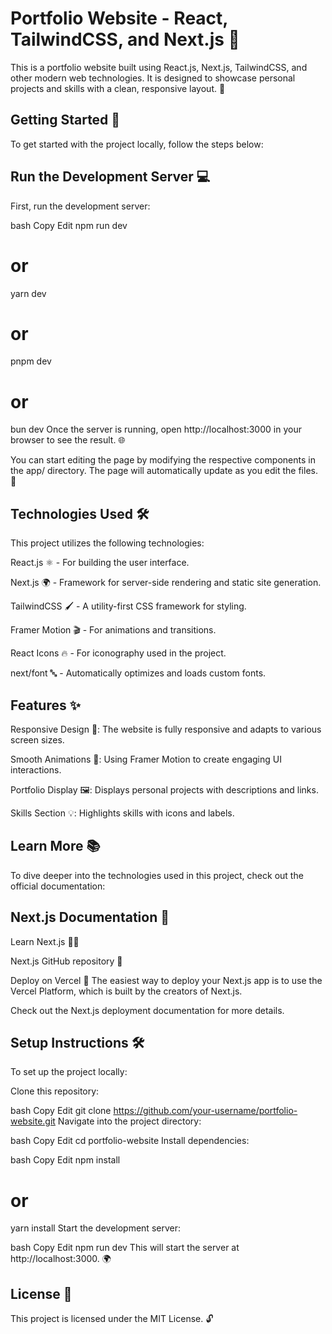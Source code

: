 # Portfolio Website - React, TailwindCSS, and Next.js 🚀
This is a portfolio website built using React.js, Next.js, TailwindCSS, and other modern web technologies. It is designed to showcase personal projects and skills with a clean, responsive layout. 🎨

## Getting Started 🏁
To get started with the project locally, follow the steps below:

## Run the Development Server 💻
First, run the development server:

bash
Copy
Edit
npm run dev
# or
yarn dev
# or
pnpm dev
# or
bun dev
Once the server is running, open http://localhost:3000 in your browser to see the result. 🌐

You can start editing the page by modifying the respective components in the app/ directory. The page will automatically update as you edit the files. 🔄

## Technologies Used 🛠️
This project utilizes the following technologies:

React.js ⚛️ - For building the user interface.

Next.js 🌍 - Framework for server-side rendering and static site generation.

TailwindCSS 🖌️ - A utility-first CSS framework for styling.

Framer Motion 🎬 - For animations and transitions.

React Icons 🔥 - For iconography used in the project.

next/font 🔤 - Automatically optimizes and loads custom fonts.

## Features ✨
Responsive Design 📱: The website is fully responsive and adapts to various screen sizes.

Smooth Animations 🎥: Using Framer Motion to create engaging UI interactions.

Portfolio Display 🖼️: Displays personal projects with descriptions and links.

Skills Section 💡: Highlights skills with icons and labels.

## Learn More 📚
To dive deeper into the technologies used in this project, check out the official documentation:

## Next.js Documentation 📖

Learn Next.js 🧑‍🏫

Next.js GitHub repository 📂

Deploy on Vercel 🚀
The easiest way to deploy your Next.js app is to use the Vercel Platform, which is built by the creators of Next.js.

Check out the Next.js deployment documentation for more details.

## Setup Instructions 🛠️
To set up the project locally:

Clone this repository:

bash
Copy
Edit
git clone https://github.com/your-username/portfolio-website.git
Navigate into the project directory:

bash
Copy
Edit
cd portfolio-website
Install dependencies:

bash
Copy
Edit
npm install
# or
yarn install
Start the development server:

bash
Copy
Edit
npm run dev
This will start the server at http://localhost:3000. 🌍

## License 📄
This project is licensed under the MIT License. 🔓
